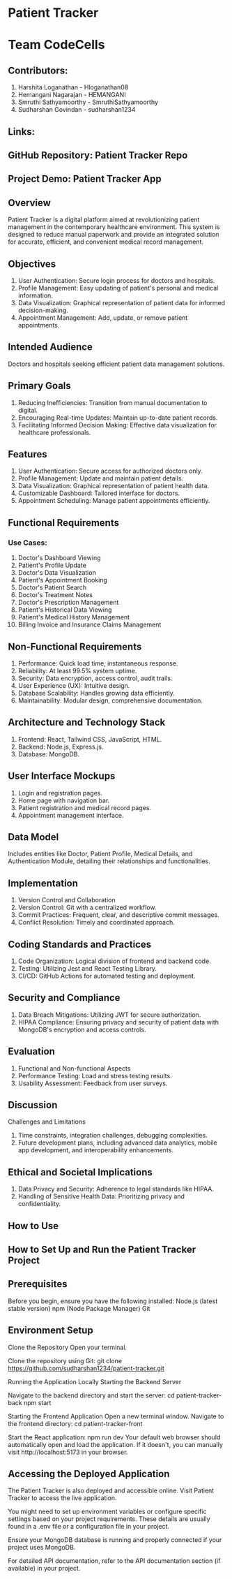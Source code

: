 # Patient Tracker
# Team CodeCells
## Contributors:
1. Harshita Loganathan - Hloganathan08
2. Hemangani Nagarajan - HEMANGANI
3. Smruthi Sathyamoorthy - SmruthiSathyamoorthy
4. Sudharshan Govindan - sudharshan1234

## Links:
## GitHub Repository: Patient Tracker Repo
## Project Demo: Patient Tracker App

## Overview
Patient Tracker is a digital platform aimed at revolutionizing patient management in the contemporary healthcare environment. This system is designed to reduce manual paperwork and provide an integrated solution for accurate, efficient, and convenient medical record management.

## Objectives
1. User Authentication: Secure login process for doctors and hospitals.
2. Profile Management: Easy updating of patient's personal and medical information.
3. Data Visualization: Graphical representation of patient data for informed decision-making.
4. Appointment Management: Add, update, or remove patient appointments.

## Intended Audience
Doctors and hospitals seeking efficient patient data management solutions.

## Primary Goals
1. Reducing Inefficiencies: Transition from manual documentation to digital.
2. Encouraging Real-time Updates: Maintain up-to-date patient records.
3. Facilitating Informed Decision Making: Effective data visualization for healthcare professionals.

## Features
1. User Authentication: Secure access for authorized doctors only.
2. Profile Management: Update and maintain patient details.
3. Data Visualization: Graphical representation of patient health data.
4. Customizable Dashboard: Tailored interface for doctors.
5. Appointment Scheduling: Manage patient appointments efficiently.

## Functional Requirements
### Use Cases:
1. Doctor's Dashboard Viewing
2. Patient's Profile Update
3. Doctor's Data Visualization
4. Patient's Appointment Booking
5. Doctor's Patient Search
6. Doctor's Treatment Notes
7. Doctor's Prescription Management
8. Patient's Historical Data Viewing
9. Patient's Medical History Management
10. Billing Invoice and Insurance Claims Management

## Non-Functional Requirements
1. Performance: Quick load time, instantaneous response.
2. Reliability: At least 99.5% system uptime.
3. Security: Data encryption, access control, audit trails.
4. User Experience (UX): Intuitive design.
5. Database Scalability: Handles growing data efficiently.
6. Maintainability: Modular design, comprehensive documentation.

## Architecture and Technology Stack
1. Frontend: React, Tailwind CSS, JavaScript, HTML.
2. Backend: Node.js, Express.js.
3. Database: MongoDB.

## User Interface Mockups
1. Login and registration pages.
2. Home page with navigation bar.
3. Patient registration and medical record pages.
4. Appointment management interface.

## Data Model
Includes entities like Doctor, Patient Profile, Medical Details, and Authentication Module, detailing their relationships and functionalities.

## Implementation
1. Version Control and Collaboration
2. Version Control: Git with a centralized workflow.
3. Commit Practices: Frequent, clear, and descriptive commit messages.
4. Conflict Resolution: Timely and coordinated approach.

## Coding Standards and Practices
1. Code Organization: Logical division of frontend and backend code.
2. Testing: Utilizing Jest and React Testing Library.
3. CI/CD: GitHub Actions for automated testing and deployment.

## Security and Compliance
1. Data Breach Mitigations: Utilizing JWT for secure authorization.
2. HIPAA Compliance: Ensuring privacy and security of patient data with MongoDB's encryption and access controls.

## Evaluation
1. Functional and Non-functional Aspects
2. Performance Testing: Load and stress testing results.
3. Usability Assessment: Feedback from user surveys.

## Discussion
Challenges and Limitations
1. Time constraints, integration challenges, debugging complexities.
2. Future development plans, including advanced data analytics, mobile app development, and interoperability enhancements.

## Ethical and Societal Implications
1. Data Privacy and Security: Adherence to legal standards like HIPAA.
2. Handling of Sensitive Health Data: Prioritizing privacy and confidentiality.

## How to Use
## How to Set Up and Run the Patient Tracker Project
## Prerequisites
Before you begin, ensure you have the following installed:
Node.js (latest stable version)
npm (Node Package Manager)
Git

## Environment Setup
Clone the Repository
Open your terminal.

Clone the repository using Git:
git clone https://github.com/sudharshan1234/patient-tracker.git

Running the Application Locally
Starting the Backend Server

Navigate to the backend directory and start the server:
cd patient-tracker-back
npm start

Starting the Frontend Application
Open a new terminal window.
Navigate to the frontend directory:
cd patient-tracker-front

Start the React application:
npm run dev
Your default web browser should automatically open and load the application. If it doesn't, you can manually visit http://localhost:5173 in your browser.

## Accessing the Deployed Application
The Patient Tracker is also deployed and accessible online. Visit Patient Tracker to access the live application.

You might need to set up environment variables or configure specific settings based on your project requirements. These details are usually found in a .env file or a configuration file in your project.

Ensure your MongoDB database is running and properly connected if your project uses MongoDB.

For detailed API documentation, refer to the API documentation section (if available) in your project.


